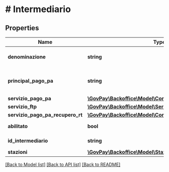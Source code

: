 # # Intermediario

## Properties

Name | Type | Description | Notes
------------ | ------------- | ------------- | -------------
**denominazione** | **string** | Ragione sociale dell&#39;intermediario PagoPA |
**principal_pago_pa** | **string** | Principal autenticato le richieste ricevute da PagoPA |
**servizio_pago_pa** | [**\GovPay\Backoffice\Model\ConnettorePagopa**](ConnettorePagopa.md) |  |
**servizio_ftp** | [**\GovPay\Backoffice\Model\ServizioFtp**](ServizioFtp.md) |  | [optional]
**servizio_pago_pa_recupero_rt** | [**\GovPay\Backoffice\Model\ConnettorePagopaRecuperoRT**](ConnettorePagopaRecuperoRT.md) |  | [optional]
**abilitato** | **bool** | Indica lo stato di abilitazione | [optional]
**id_intermediario** | **string** | Identificativo dell&#39;intermediario |
**stazioni** | [**\GovPay\Backoffice\Model\StazioneIndex[]**](StazioneIndex.md) |  |

[[Back to Model list]](../../README.md#models) [[Back to API list]](../../README.md#endpoints) [[Back to README]](../../README.md)
